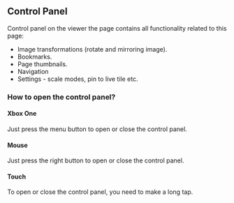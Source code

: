 ## Control Panel

Control panel on the viewer the page contains all functionality related to this page:  
* Image transformations (rotate and mirroring image).
* Bookmarks.
* Page thumbnails.
* Navigation
* Settings - scale modes, pin to live tile etc.

### How to open the control panel?

#### Xbox One

Just press the menu button to open or close the control panel.

#### Mouse

Just press the right button to open or close the control panel.

#### Touch

To open or close the control panel, you need to make a long tap.
